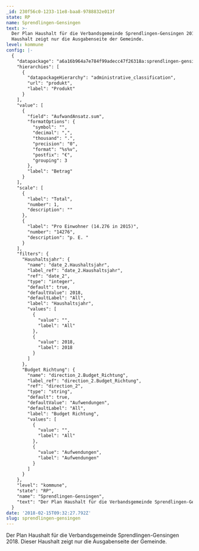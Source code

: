 ```yaml
---
_id: 230f56c0-1233-11e8-baa8-9788832e013f
state: RP
name: Sprendlingen-Gensingen
text: >-
  Der Plan Haushalt für die Verbandsgemeinde Sprendlingen-Gensingen 2018. Dieser
  Haushalt zeigt nur die Ausgabenseite der Gemeinde.
level: kommune
config: |-
  {
    "datapackage": "a6a16b964a7e784f99adecc47f26318a:sprendlingen-gensingen",
    "hierarchies": [
      {
        "datapackageHierarchy": "administrative_classification",
        "url": "produkt",
        "label": "Produkt"
      }
    ],
    "value": [
      {
        "field": "AufwandAnsatz.sum",
        "formatOptions": {
          "symbol": "",
          "decimal": ",",
          "thousand": ".",
          "precision": "0",
          "format": "%s%v",
          "postfix": "€",
          "grouping": 3
        },
        "label": "Betrag"
      }
    ],
    "scale": [
      {
        "label": "Total",
        "number": 1,
        "description": ""
      },
      {
        "label": "Pro Einwohner (14.276 in 2015)",
        "number": "14276",
        "description": "p. E. "
      }
    ],
    "filters": {
      "Haushaltsjahr": {
        "name": "date_2.Haushaltsjahr",
        "label_ref": "date_2.Haushaltsjahr",
        "ref": "date_2",
        "type": "integer",
        "default": true,
        "defaultValue": 2018,
        "defaultLabel": "All",
        "label": "Haushaltsjahr",
        "values": [
          {
            "value": "",
            "label": "All"
          },
          {
            "value": 2018,
            "label": 2018
          }
        ]
      },
      "Budget Richtung": {
        "name": "direction_2.Budget_Richtung",
        "label_ref": "direction_2.Budget_Richtung",
        "ref": "direction_2",
        "type": "string",
        "default": true,
        "defaultValue": "Aufwendungen",
        "defaultLabel": "All",
        "label": "Budget Richtung",
        "values": [
          {
            "value": "",
            "label": "All"
          },
          {
            "value": "Aufwendungen",
            "label": "Aufwendungen"
          }
        ]
      }
    },
    "level": "kommune",
    "state": "RP",
    "name": "Sprendlingen-Gensingen",
    "text": "Der Plan Haushalt für die Verbandsgemeinde Sprendlingen-Gensingen 2018. Dieser Haushalt zeigt nur die Ausgabenseite der Gemeinde."
  }
date: '2018-02-15T09:32:27.792Z'
slug: sprendlingen-gensingen
---
```

  Der Plan Haushalt für die Verbandsgemeinde Sprendlingen-Gensingen 2018. Dieser
  Haushalt zeigt nur die Ausgabenseite der Gemeinde.
